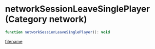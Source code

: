 # networkSessionLeaveSinglePlayer (Category network)

```js
function networkSessionLeaveSinglePlayer(): void
```

[filename](networkSessionLeaveSinglePlayer_m.md ':include')